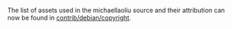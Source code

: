 The list of assets used in the michaellaoliu source and their attribution can now be found in [contrib/debian/copyright](../contrib/debian/copyright).
